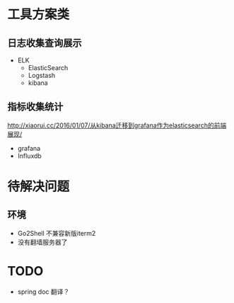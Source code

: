 # 工具方案类

## 日志收集查询展示

* ELK 
  - ElasticSearch
  - Logstash
  - kibana

## 指标收集统计

http://xiaorui.cc/2016/01/07/从kibana迁移到grafana作为elasticsearch的前端展现/

* grafana
* Influxdb

# 待解决问题

## 环境
* Go2Shell 不兼容新版iterm2
* 没有翻墙服务器了


# TODO

* spring doc 翻译？
